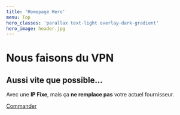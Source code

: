 ```yaml
---
title: 'Homepage Hero'
menu: Top
hero_classes: 'parallax text-light overlay-dark-gradient'
hero_image: header.jpg
---
```


# Nous faisons du VPN
## Aussi vite que possible…

Avec une **IP Fixe**, mais ça **ne remplace pas** votre actuel fournisseur.

[Commander](https://api.neutrinet.be/?classes=btn,btn-error,btn-lg)





